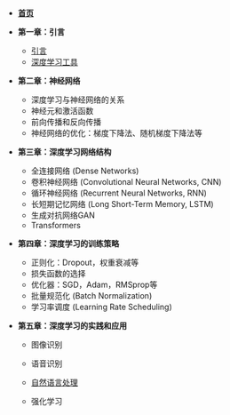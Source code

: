 * [**首页**](README.md)
* **第一章：引言**
  * [引言](sections/chapters1/引言.md)
  * [深度学习工具](sections/chapters1/深度学习工具.md)
  
* **第二章：神经网络**

  * 深度学习与神经网络的关系
  * 神经元和激活函数
  * 前向传播和反向传播
  * 神经网络的优化：梯度下降法、随机梯度下降法等

* **第三章：深度学习网络结构**

  * 全连接网络 (Dense Networks)
  * 卷积神经网络 (Convolutional Neural Networks, CNN)
  * 循环神经网络 (Recurrent Neural Networks, RNN)
  * 长短期记忆网络 (Long Short-Term Memory, LSTM)
  * 生成对抗网络GAN
  * Transformers

* **第四章：深度学习的训练策略**

  - 正则化：Dropout，权重衰减等
  - 损失函数的选择
  - 优化器：SGD，Adam，RMSprop等
  - 批量规范化 (Batch Normalization)
  - 学习率调度 (Learning Rate Scheduling)

* **第五章：深度学习的实践和应用**

  - 图像识别

  - 语音识别

  - [自然语言处理](sections/chapters5/自然语言处理)

  - 强化学习
